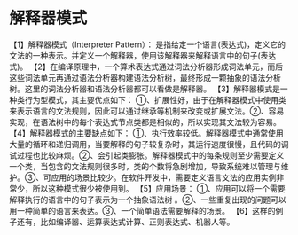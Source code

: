 # 解释器模式

【1】解释器模式（Interpreter Pattern）： 是指给定一个语言(表达式)，定义它的文法的一种表示。并定义一个解释器，使用该解释器来解释语言中的句子(表达式)。
【2】在编译原理中，一个算术表达式通过词法分析器形成词法单元，而后这些词法单元再通过语法分析器构建语法分析树，最终形成一颗抽象的语法分析树。这里的词法分析器和语法分析器都可以看做是解释器。
【3】解释器模式是一种类行为型模式，其主要优点如下： ①、扩展性好，由于在解释器模式中使用类来表示语言的文法规则，因此可以通过继承等机制来改变或扩展文法。②、容易实现，在语法树中的每个表达式节点类都是相似的，所以实现其文法较为容易。
【4】解释器模式的主要缺点如下： ①、执行效率较低。解释器模式中通常使用大量的循环和递归调用，当要解释的句子较复杂时，其运行速度很慢，且代码的调试过程也比较麻烦。②、会引起类膨胀。解释器模式中的每条规则至少需要定义一个类，当包含的文法规则很多时，类的个数将急剧增加，导致系统难以管理与维护。③、可应用的场景比较少。在软件开发中，需要定义语言文法的应用实例非常少，所以这种模式很少被使用到。
【5】应用场景： ①、应用可以将一个需要解释执行的语言中的句子表示为一个抽象语法树 。②、一些重复出现的问题可以用一种简单的语言来表达。③、一个简单语法需要解释的场景。
【6】这样的例子还有，比如编译器、运算表达式计算、正则表达式、机器人等。

#